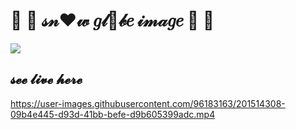 # 🍓  🎀  𝓈𝓃❤𝓌 𝑔𝓁🍩𝒷𝑒 𝒾𝓂𝒶𝑔𝑒  🎀  🍓


<img src="https://user-images.githubusercontent.com/96183163/201495154-2e24a49d-d66c-44af-8f15-3765ff2a828c.png" />


## 𝓼𝓮𝓮 𝓵𝓲𝓿𝓮 𝓱𝓮𝓻𝓮

https://user-images.githubusercontent.com/96183163/201514308-09b4e445-d93d-41bb-befe-d9b605399adc.mp4


